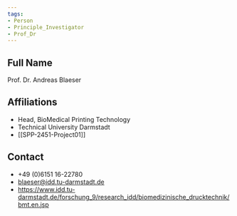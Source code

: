 ```yaml
---
tags: 
- Person
- Principle_Investigator
- Prof_Dr
---
```

## Full Name
Prof. Dr. Andreas Blaeser

## Affiliations
- Head, BioMedical Printing Technology
- Technical University Darmstadt
- [[SPP-2451-Project01]]
## Contact
- +49 (0)6151 16-22780
- blaeser@idd.tu-darmstadt.de
- https://www.idd.tu-darmstadt.de/forschung_9/research_idd/biomedizinische_drucktechnik/bmt.en.jsp
